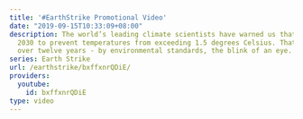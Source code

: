 ```yaml
---
title: '#EarthStrike Promotional Video'
date: "2019-09-15T10:33:09+08:00"
description: The world’s leading climate scientists have warned us that we have until
  2030 to prevent temperatures from exceeding 1.5 degrees Celsius. That’s a little
  over twelve years - by environmental standards, the blink of an eye.
series: Earth Strike
url: /earthstrike/bxffxnrQDiE/
providers:
  youtube:
    id: bxffxnrQDiE
type: video
---
```

